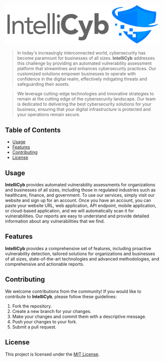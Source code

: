 ![IntelliCyb](https://github.com/IntelliCyb/.github/blob/main/profile/logo-wide.png)

> In today's increasingly interconnected world, cybersecurity has become paramount for businesses of all sizes. **IntelliCyb** addresses this challenge by providing an automated vulnerability assessment platform that streamlines and enhances cybersecurity practices. Our customized solutions empower businesses to operate with confidence in the digital realm, effectively mitigating threats and safeguarding their assets.

> We leverage cutting-edge technologies and innovative strategies to remain at the cutting edge of the cybersecurity landscape. Our team is dedicated to delivering the best cybersecurity solutions for your business, ensuring that your digital infrastructure is protected and your operations remain secure.

## Table of Contents

- [Usage](#usage)
- [Features](#features)
- [Contributing](#contributing)
- [License](#license)

## Usage

**IntelliCyb** provides automated vulnerability assessments for organizations and businesses of all sizes, including those in regulated industries such as healthcare, finance, and government. To use our services, simply visit our website and sign up for an account. Once you have an account, you can paste your website URL, web application, API endpoint, mobile application, or cloud-based application, and we will automatically scan it for vulnerabilities. Our reports are easy to understand and provide detailed information about any vulnerabilities that we find.

## Features

**IntelliCyb** provides a comprehensive set of features, including proactive vulnerability detection, tailored solutions for organizations and businesses of all sizes, state-of-the-art technologies and advanced methodologies, and comprehensive and actionable reports.

## Contributing

We welcome contributions from the community! If you would like to contribute to **IntelliCyb**, please follow these guidelines:

1. Fork the repository.
2. Create a new branch for your changes.
3. Make your changes and commit them with a descriptive message.
4. Push your changes to your fork.
5. Submit a pull request.

## License

This project is licensed under the [MIT License](https://opensource.org/licenses/MIT).
